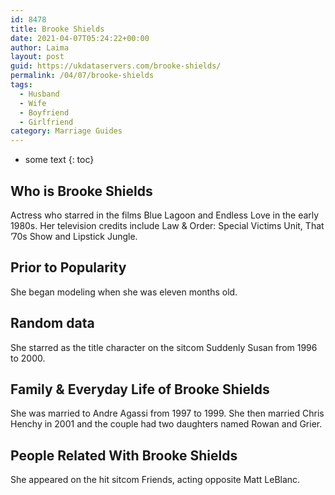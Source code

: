 ```yaml
---
id: 8478
title: Brooke Shields
date: 2021-04-07T05:24:22+00:00
author: Laima
layout: post
guid: https://ukdataservers.com/brooke-shields/
permalink: /04/07/brooke-shields
tags:
  - Husband
  - Wife
  - Boyfriend
  - Girlfriend
category: Marriage Guides
---
```


* some text
{: toc}


## Who is Brooke Shields
                  
                  
                  
Actress who starred in the films Blue Lagoon and Endless Love in the early 1980s. Her television credits include Law & Order: Special Victims Unit, That &#8217;70s Show and Lipstick Jungle. 
                  
              
            
              
            
                
                
                
## Prior to Popularity
                  
                  
                  
She began modeling when she was eleven months old. 
                  
              
            
              
            
                
                
                
## Random data
                  
                  
                  
She starred as the title character on the sitcom Suddenly Susan from 1996 to 2000. 
                  
              
            
              
            
                
                
                
## Family & Everyday Life of Brooke Shields
                  
                  
                  
She was married to Andre Agassi from 1997 to 1999. She then married Chris Henchy in 2001 and the couple had two daughters named Rowan and Grier.
                  
              
            
              
            
                
                
                
## People Related With Brooke Shields
                  
                  
                  
She appeared on the hit sitcom Friends, acting opposite Matt LeBlanc.  
                  
              
            
              
            
                
              
            
              
              
            
            
              
            
          
          
          